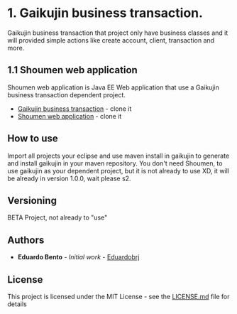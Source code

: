 
# 1. Gaikujin business transaction.

Gaikujin business transaction that project only have business classes and it will provided simple actions like create account, client, transaction and more.

## 1.1 Shoumen web application

Shoumen web application is Java EE Web application that use a Gaikujin business transaction dependent project.

* [Gaikujin business transaction](https://github.com/eduardobento2/gaikujin) - clone it
* [Shoumen web application](https://github.com/eduardobento2/shoumen) - clone it

## How to use

Import all projects your eclipse and use maven install in gaikujin to generate and install gaikujin in your maven repository.
You don't need Shoumen, to use gaikujin as your dependent project, but it is not already to use XD, it will be already in version 1.0.0, wait please s2.

## Versioning

 BETA Project, not already to "use"
 
## Authors

* **Eduardo Bento** - *Initial work* - [Eduardobrj](https://github.com/eduardobento2)

## License

This project is licensed under the MIT License - see the [LICENSE.md](LICENSE.md) file for details